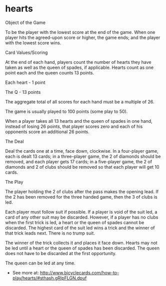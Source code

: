 # hearts

Object of the Game

To be the player with the lowest score at the end of the game. When one player hits the agreed-upon score or higher, the game ends; and the player with the lowest score wins.

Card Values/Scoring

At the end of each hand, players count the number of hearts they have taken as well as the queen of spades, if applicable. Hearts count as one point each and the queen counts 13 points.

Each heart - 1 point

The Q - 13 points

The aggregate total of all scores for each hand must be a multiple of 26.

The game is usually played to 100 points (some play to 50).

When a player takes all 13 hearts and the queen of spades in one hand, instead of losing 26 points, that player scores zero and each of his opponents score an additional 26 points.

The Deal

Deal the cards one at a time, face down, clockwise. In a four-player game, each is dealt 13 cards; in a three-player game, the 2 of diamonds should be removed, and each player gets 17 cards; in a five-player game, the 2 of diamonds and 2 of clubs should be removed so that each player will get 10 cards.

The Play

The player holding the 2 of clubs after the pass makes the opening lead. If the 2 has been removed for the three handed game, then the 3 of clubs is led.

Each player must follow suit if possible. If a player is void of the suit led, a card of any other suit may be discarded. However, if a player has no clubs when the first trick is led, a heart or the queen of spades cannot be discarded. The highest card of the suit led wins a trick and the winner of that trick leads next. There is no trump suit.

The winner of the trick collects it and places it face down. Hearts may not be led until a heart or the queen of spades has been discarded. The queen does not have to be discarded at the first opportunity.

The queen can be led at any time.


- See more at: http://www.bicyclecards.com/how-to-play/hearts/#sthash.gRIpFLGN.dpuf
